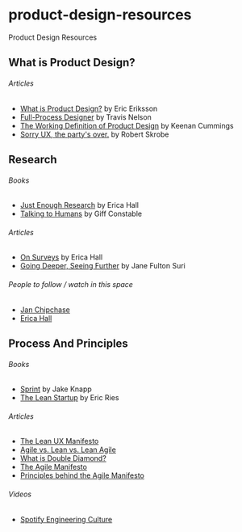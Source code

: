 # product-design-resources
Product Design Resources

<h2>What is Product Design?</h2>
    <h6>Articles</h6>
    <ul>
        <li><a href="https://medium.com/@ericeriksson/what-is-product-design-9709572cb3ff">What is Product Design?</a> by Eric Eriksson</li> 
        <li><a href="http://www.travandlos.com/26">Full-Process Designer</a> by Travis Nelson</li>
        <li><a href="http://blog.keenancummings.com/post/52223385681/a-working-definition-of-product-design">The Working Definition of Product Design</a> by Keenan Cummings</li>
        <li><a href="<li><a href="https://medium.com/@ericeriksson/what-is-product-design-9709572cb3ff">Sorry UX, the party's over.</a> by Robert Skrobe</li>
    </ul>


<h2>Research</h2>
  <h6>Books</h6>
    <ul>
      <li><a href="https://abookapart.com/products/just-enough-research">Just Enough Research</a> by Erica Hall</li>
      <li><a href="http://www.talkingtohumans.com/">Talking to Humans</a> by Giff Constable</li>
    </ul>
  <h6>Articles</h6>
    <ul>
      <li><a href="https://medium.com/mule-design/on-surveys-5a73dda5e9a0">On Surveys</a> by Erica Hall</li>
      <li><a href="https://www.ideo.com/news/going-deeper-seeing-further/">Going Deeper, Seeing Further</a> by Jane Fulton Suri</li>
    </ul>
  <h6>People to follow / watch in this space</h6>
    <ul>
      <li><a href="http://janchipchase.com/">Jan Chipchase</a></li>
      <li><a href="https://medium.com/@mulegirl">Erica Hall</a></li>
    </ul>

<h2>Process And Principles</h2>
  <h6>Books</h6>
    <ul>
      <li><a href="http://www.gv.com/sprint/">Sprint</a> by Jake Knapp</li>
      <li><a href="http://theleanstartup.com/">The Lean Startup</a> by Eric Ries</li>
    </ul>
    
  <h6>Articles</h6>
    <ul>
      <li><a href="https://datavizblog.com/2014/04/25/the-lean-ux-manifesto-principle-driven-design/">The Lean UX Manifesto</a></li>
      <li><a href="https://content.pivotal.io/blog/agile-vs-lean-vs-lean-agile">Agile vs. Lean vs. Lean Agile</a></li>
      <li><a href="https://www.designcouncil.org.uk/news-opinion/design-process-what-double-diamond">What is Double Diamond?</a></li>
      <li><a href="http://agilemanifesto.org/">The Agile Manifesto</a></li>
      <li><a href="http://agilemanifesto.org/principles.html">Principles behind the Agile Manifesto</a></li>
    </ul>
  <h6>Videos</h6>
    <ul>
      <li><a href="https://labs.spotify.com/2014/03/27/spotify-engineering-culture-part-1/">Spotify Engineering Culture</a></li>
    </ul>
    
    
    
